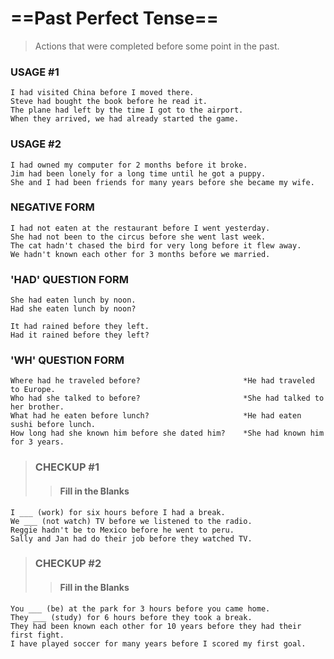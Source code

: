 # ==Past Perfect Tense==

> Actions that were completed before some point in the past.

### USAGE #1

```
I had visited China before I moved there.
Steve had bought the book before he read it.
The plane had left by the time I got to the airport.
When they arrived, we had already started the game.
```

### USAGE #2

```
I had owned my computer for 2 months before it broke.
Jim had been lonely for a long time until he got a puppy.
She and I had been friends for many years before she became my wife.
```

### NEGATIVE FORM

```
I had not eaten at the restaurant before I went yesterday.
She had not been to the circus before she went last week.
The cat hadn't chased the bird for very long before it flew away.
We hadn't known each other for 3 months before we married.
```

### 'HAD' QUESTION FORM

```
She had eaten lunch by noon.
Had she eaten lunch by noon?

It had rained before they left.
Had it rained before they left?
```

### 'WH' QUESTION FORM

```
Where had he traveled before?                       *He had traveled to Europe.
Who had she talked to before?                       *She had talked to her brother.
What had he eaten before lunch?                     *He had eaten sushi before lunch.
How long had she known him before she dated him?    *She had known him for 3 years.
```

>### CHECKUP #1
>>#### Fill in the Blanks

```
I ___ (work) for six hours before I had a break.
We ___ (not watch) TV before we listened to the radio.
Reggie hadn't be to Mexico before he went to peru.
Sally and Jan had do their job before they watched TV.
```

>### CHECKUP #2
>>#### Fill in the Blanks

```
You ___ (be) at the park for 3 hours before you came home.
They ___ (study) for 6 hours before they took a break.
They had been known each other for 10 years before they had their first fight.
I have played soccer for many years before I scored my first goal.
```